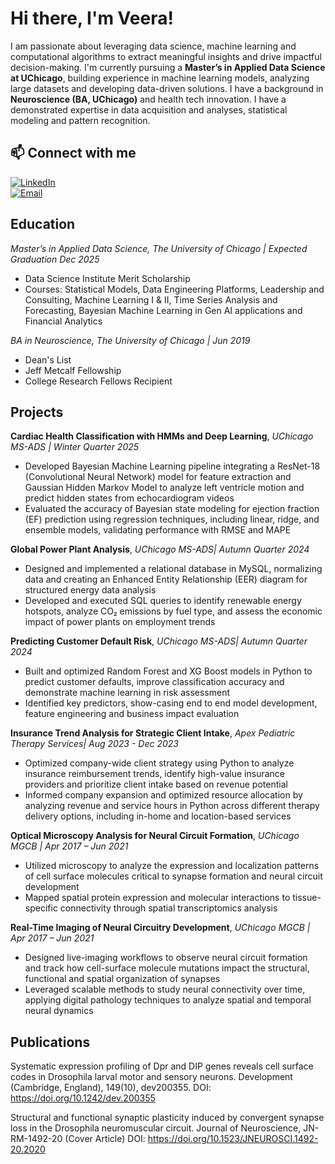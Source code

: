 # **Hi there, I'm Veera!**
I am passionate about leveraging data science, machine learning and computational algorithms to extract
meaningful insights and drive impactful decision-making. I'm currently pursuing a **Master’s in Applied Data Science at UChicago**, building experience in machine learning models, analyzing large datasets and developing data-driven solutions. I have a background in **Neuroscience (BA, UChicago)** and health tech innovation. I have a demonstrated expertise in data acquisition and analyses, statistical modeling and pattern recognition. 


## 📫 Connect with me
[![LinkedIn](https://img.shields.io/badge/LinkedIn-Connect-blue)](https://www.linkedin.com/in/veeraanand)  
[![Email](https://img.shields.io/badge/Email-Contact-red)](mailto:veeraanand@uchicago.edu)


## **Education** 
*Master’s in Applied Data Science, The University of Chicago | Expected Graduation Dec 2025*

- Data Science Institute Merit Scholarship
- Courses: Statistical Models, Data Engineering Platforms, Leadership and Consulting, Machine Learning I & II, Time Series
  Analysis and Forecasting, Bayesian Machine Learning in Gen AI applications and Financial Analytics

*BA in Neuroscience, The University of Chicago | Jun 2019*

- Dean's List
- Jeff Metcalf Fellowship
- College Research Fellows Recipient

## **Projects** 

**Cardiac Health Classification with HMMs and Deep Learning**, *UChicago MS-ADS | Winter Quarter 2025*
- Developed Bayesian Machine Learning pipeline integrating a ResNet-18 (Convolutional Neural Network) model for feature extraction and Gaussian Hidden Markov Model to analyze left ventricle motion and predict hidden states from echocardiogram videos
- Evaluated the accuracy of Bayesian state modeling for ejection fraction (EF) prediction using regression techniques, including linear, ridge, and ensemble models, validating performance with RMSE and MAPE

**Global Power Plant Analysis**, *UChicago MS-ADS| Autumn Quarter 2024*
- Designed and implemented a relational database in MySQL, normalizing data and creating an Enhanced Entity Relationship (EER) diagram for structured energy data analysis
- Developed and executed SQL queries to identify renewable energy hotspots, analyze CO₂ emissions by fuel type, and assess the economic impact of power plants on employment trends

**Predicting Customer Default Risk**, *UChicago MS-ADS| Autumn Quarter 2024*
- Built and optimized Random Forest and XG Boost models in Python to predict customer defaults, improve classification accuracy and demonstrate machine learning in risk assessment
- Identified key predictors, show-casing end to end model development, feature engineering and business impact evaluation 

**Insurance Trend Analysis for Strategic Client Intake**, *Apex Pediatric Therapy Services| Aug 2023 - Dec 2023*
- Optimized company-wide client strategy using Python to analyze insurance reimbursement trends, identify high-value insurance providers and prioritize client intake based on revenue potential
- Informed company expansion and optimized resource allocation by analyzing revenue and service hours in Python across different therapy delivery options, including in-home and location-based services

**Optical Microscopy Analysis for Neural Circuit Formation**, *UChicago MGCB | Apr 2017 – Jun 2021*
- Utilized microscopy to analyze the expression and localization patterns of cell surface molecules critical to synapse formation and neural circuit development
- Mapped spatial protein expression and molecular interactions to tissue-specific connectivity through spatial transcriptomics analysis 

**Real-Time Imaging of Neural Circuitry Development**, *UChicago MGCB | Apr 2017 – Jun 2021*
- Designed live-imaging workflows to observe neural circuit formation and track how cell-surface molecule
mutations impact the structural, functional and spatial organization of synapses
- Leveraged scalable methods to study neural connectivity over time, applying digital pathology techniques
to analyze spatial and temporal neural dynamics

## **Publications** 
Systematic expression profiling of Dpr and DIP genes reveals cell surface codes in Drosophila larval motor and
sensory neurons. Development (Cambridge, England), 149(10), dev200355. DOI: https://doi.org/10.1242/dev.200355

Structural and functional synaptic plasticity induced by convergent synapse loss in the Drosophila neuromuscular circuit. Journal of Neuroscience, JN-
RM-1492-20 (Cover Article) DOI: https://doi.org/10.1523/JNEUROSCI.1492-20.2020

<!--
